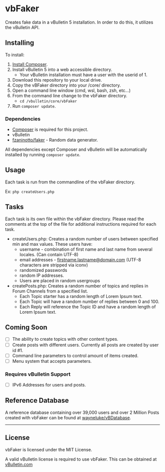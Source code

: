 # vbFaker
Creates fake data in a vBulletin 5 installation. In order to do this, it utilizes the vBulletin API.

## Installing

To install:

1. [Install Composer](https://getcomposer.org/download/).
1. Install vBulletin 5 into a web accessible directory.
    - Your vBulletin installation must have a user with the userid of 1.
1. Download this repository to your local drive.
1. Copy the vBFaker directory into your /core/ directory.
1. Open a command line window (cmd, wsl, bash, zsh, etc...)
1. From the command line change to the vbFaker directory.
    - `cd /vbulletin/core/vbFaker`
1. Run `composer update`.

### Dependencies

- [Composer](https://getcomposer.org/) is required for this project.
- vBulletin
- [fzaninotto/faker](https://github.com/fzaninotto/Faker) - Random data generator.

All dependencies except Composer and vBulletin will be automatically installed by running `composer update`.

## Usage

Each task is run from the commandline of the vbFaker directory.

Ex: `php createUsers.php`

## Tasks

Each task is its own file within the vbFaker directory. Please read the comments at the top of the file for additional instructions required for each task.

- createUsers.php: Creates a random number of users between specified min and max values. These users have:
  - username - combination of first name and last name from several locales. (Can contain UTF-8)
  - email addresses - firstname.lastname@domain.com (UTF-8 characters are stripped via iconv)
  - randomized passwords
  - random IP addresses.
  - Users are placed in random usergroups
- createPosts.php: Creates a random number of topics and replies in Forum Channels from a specified list.
  - Each Topic starter has a random length of Lorem Ipsum text.
  - Each Topic will have a random number of replies between 0 and 100.
  - Each Reply will reference the Topic ID and have a random length of Lorem Ipsum text.

## Coming Soon

- [ ] The ability to create topics with other content types.
- [ ] Create posts with different users. Currently all posts are created by user id #1.
- [ ] Command line parameters to control amount of items created.
- [ ] Menu system that accepts parameters.

### Requires vBulletin Support

- [ ] IPv6 Addresses for users and posts.

## Reference Database

A reference database containing over 39,000 users and over 2 Million Posts created with vbFaker can be found at [wayneluke/vBDatabase](https://github.com/wayneluke/vBDatabase).

---

## License

vbFaker is licensed under the MIT License.

A valid vBulletin license is required to use vbFaker. This can be obtained at [vBulletin.com](https://www.vbulletin.com)
